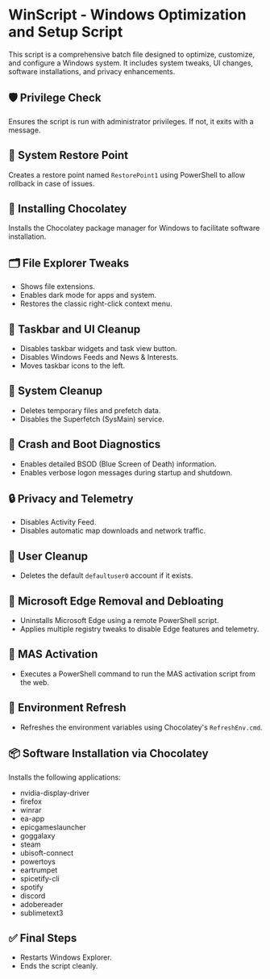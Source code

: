 # WinScript - Windows Optimization and Setup Script

This script is a comprehensive batch file designed to optimize, customize, and configure a Windows system. It includes system tweaks, UI changes, software installations, and privacy enhancements.

## 🛡️ Privilege Check
Ensures the script is run with administrator privileges. If not, it exits with a message.

## 💾 System Restore Point
Creates a restore point named `RestorePoint1` using PowerShell to allow rollback in case of issues.

## 🍫 Installing Chocolatey
Installs the Chocolatey package manager for Windows to facilitate software installation.

## 🗂️ File Explorer Tweaks
- Shows file extensions.
- Enables dark mode for apps and system.
- Restores the classic right-click context menu.

## 🧹 Taskbar and UI Cleanup
- Disables taskbar widgets and task view button.
- Disables Windows Feeds and News & Interests.
- Moves taskbar icons to the left.

## 🧼 System Cleanup
- Deletes temporary files and prefetch data.
- Disables the Superfetch (SysMain) service.

## 🧯 Crash and Boot Diagnostics
- Enables detailed BSOD (Blue Screen of Death) information.
- Enables verbose logon messages during startup and shutdown.

## 🔒 Privacy and Telemetry
- Disables Activity Feed.
- Disables automatic map downloads and network traffic.

## 👤 User Cleanup
- Deletes the default `defaultuser0` account if it exists.

## 🧹 Microsoft Edge Removal and Debloating
- Uninstalls Microsoft Edge using a remote PowerShell script.
- Applies multiple registry tweaks to disable Edge features and telemetry.

## 🧰 MAS Activation
- Executes a PowerShell command to run the MAS activation script from the web.

## 🔄 Environment Refresh
- Refreshes the environment variables using Chocolatey's `RefreshEnv.cmd`.

## 📦 Software Installation via Chocolatey
Installs the following applications:
- nvidia-display-driver
- firefox
- winrar
- ea-app
- epicgameslauncher
- goggalaxy
- steam
- ubisoft-connect
- powertoys
- eartrumpet
- spicetify-cli
- spotify
- discord
- adobereader
- sublimetext3

## ✅ Final Steps
- Restarts Windows Explorer.
- Ends the script cleanly.
